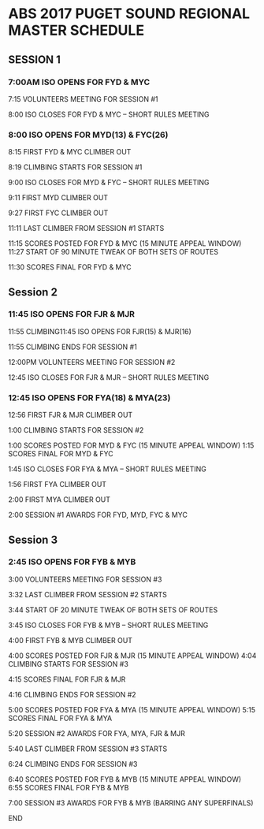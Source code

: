 # ABS 2017 PUGET SOUND REGIONAL MASTER SCHEDULE 

## SESSION 1

### 7:00AM ISO OPENS FOR FYD & MYC

7:15 VOLUNTEERS MEETING FOR SESSION #1

8:00 ISO CLOSES FOR FYD & MYC – SHORT RULES MEETING

### 8:00 ISO OPENS FOR MYD(13) & FYC(26)

8:15 FIRST FYD & MYC CLIMBER OUT

8:19 CLIMBING STARTS FOR SESSION #1

9:00 ISO CLOSES FOR MYD & FYC – SHORT RULES MEETING

9:11 FIRST MYD CLIMBER OUT

9:27 FIRST FYC CLIMBER OUT

11:11 LAST CLIMBER FROM SESSION #1 STARTS

11:15 SCORES POSTED FOR FYD & MYC (15 MINUTE APPEAL WINDOW) 11:27 START OF 90 MINUTE TWEAK OF BOTH SETS OF ROUTES

11:30 SCORES FINAL FOR FYD & MYC

## Session 2

### 11:45 ISO OPENS FOR FJR & MJR

11:55 CLIMBING11:45 ISO OPENS FOR FJR(15) & MJR(16)

11:55 CLIMBING ENDS FOR SESSION #1

12:00PM VOLUNTEERS MEETING FOR SESSION #2

12:45 ISO CLOSES FOR FJR & MJR – SHORT RULES MEETING

### 12:45 ISO OPENS FOR FYA(18) & MYA(23)

12:56 FIRST FJR & MJR CLIMBER OUT

1:00 CLIMBING STARTS FOR SESSION #2

1:00 SCORES POSTED FOR MYD & FYC (15 MINUTE APPEAL WINDOW) 1:15 SCORES FINAL FOR MYD & FYC

1:45 ISO CLOSES FOR FYA & MYA – SHORT RULES MEETING

1:56 FIRST FYA CLIMBER OUT

2:00 FIRST MYA CLIMBER OUT

2:00 SESSION #1 AWARDS FOR FYD, MYD, FYC & MYC

## Session 3

### 2:45 ISO OPENS FOR FYB & MYB

3:00 VOLUNTEERS MEETING FOR SESSION #3

3:32 LAST CLIMBER FROM SESSION #2 STARTS

3:44 START OF 20 MINUTE TWEAK OF BOTH SETS OF ROUTES

3:45 ISO CLOSES FOR FYB & MYB – SHORT RULES MEETING

4:00 FIRST FYB & MYB CLIMBER OUT

4:00 SCORES POSTED FOR FJR & MJR (15 MINUTE APPEAL WINDOW) 4:04 CLIMBING STARTS FOR SESSION #3

4:15 SCORES FINAL FOR FJR & MJR

4:16 CLIMBING ENDS FOR SESSION #2

5:00 SCORES POSTED FOR FYA & MYA (15 MINUTE APPEAL WINDOW) 5:15 SCORES FINAL FOR FYA & MYA

5:20 SESSION #2 AWARDS FOR FYA, MYA, FJR & MJR

5:40 LAST CLIMBER FROM SESSION #3 STARTS

6:24 CLIMBING ENDS FOR SESSION #3

6:40 SCORES POSTED FOR FYB & MYB (15 MINUTE APPEAL WINDOW) 6:55 SCORES FINAL FOR FYB & MYB

7:00 SESSION #3 AWARDS FOR FYB & MYB (BARRING ANY SUPERFINALS)

END